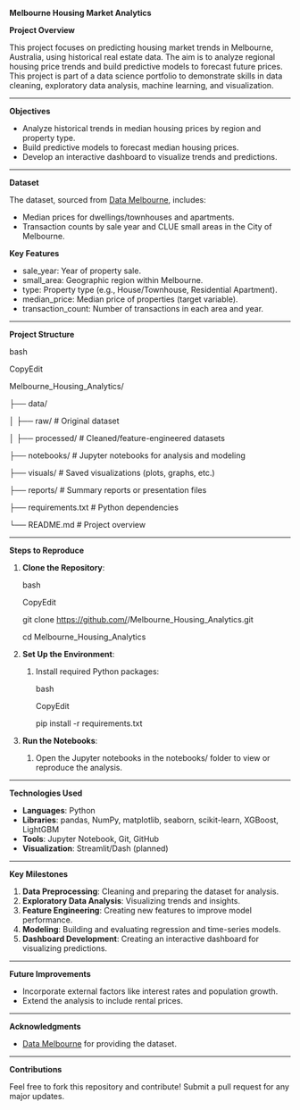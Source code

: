 **Melbourne Housing Market Analytics**

**Project Overview**

This project focuses on predicting housing market trends in Melbourne, Australia, using historical real estate data. The aim is to analyze regional housing price trends and build predictive models to forecast future prices. This project is part of a data science portfolio to demonstrate skills in data cleaning, exploratory data analysis, machine learning, and visualization.

-----
**Objectives**

- Analyze historical trends in median housing prices by region and property type.
- Build predictive models to forecast median housing prices.
- Develop an interactive dashboard to visualize trends and predictions.
-----
**Dataset**

The dataset, sourced from [Data Melbourne](https://data.melbourne.vic.gov.au/), includes:

- Median prices for dwellings/townhouses and apartments.
- Transaction counts by sale year and CLUE small areas in the City of Melbourne.

**Key Features**

- sale\_year: Year of property sale.
- small\_area: Geographic region within Melbourne.
- type: Property type (e.g., House/Townhouse, Residential Apartment).
- median\_price: Median price of properties (target variable).
- transaction\_count: Number of transactions in each area and year.
-----
**Project Structure**

bash

CopyEdit

Melbourne\_Housing\_Analytics/

├── data/

│   ├── raw/                # Original dataset

│   ├── processed/          # Cleaned/feature-engineered datasets

├── notebooks/              # Jupyter notebooks for analysis and modeling

├── visuals/                # Saved visualizations (plots, graphs, etc.)

├── reports/                # Summary reports or presentation files

├── requirements.txt        # Python dependencies

└── README.md               # Project overview

-----
**Steps to Reproduce**

1. **Clone the Repository**:

   bash

   CopyEdit

   git clone https://github.com/<your-username>/Melbourne\_Housing\_Analytics.git

   cd Melbourne\_Housing\_Analytics

1. **Set Up the Environment**:
   1. Install required Python packages:

      bash

      CopyEdit

      pip install -r requirements.txt

1. **Run the Notebooks**:
   1. Open the Jupyter notebooks in the notebooks/ folder to view or reproduce the analysis.
-----
**Technologies Used**

- **Languages**: Python
- **Libraries**: pandas, NumPy, matplotlib, seaborn, scikit-learn, XGBoost, LightGBM
- **Tools**: Jupyter Notebook, Git, GitHub
- **Visualization**: Streamlit/Dash (planned)
-----
**Key Milestones**

1. **Data Preprocessing**: Cleaning and preparing the dataset for analysis.
1. **Exploratory Data Analysis**: Visualizing trends and insights.
1. **Feature Engineering**: Creating new features to improve model performance.
1. **Modeling**: Building and evaluating regression and time-series models.
1. **Dashboard Development**: Creating an interactive dashboard for visualizing predictions.
-----
**Future Improvements**

- Incorporate external factors like interest rates and population growth.
- Extend the analysis to include rental prices.
-----
**Acknowledgments**

- [Data Melbourne](https://data.melbourne.vic.gov.au/) for providing the dataset.
-----
**Contributions**

Feel free to fork this repository and contribute! Submit a pull request for any major updates.

